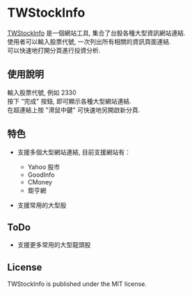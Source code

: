 TWStockInfo
===========

[TWStockInfo](https://shengyu7697.github.io/TWStockInfo/) 是一個網站工具, 集合了台股各種大型資訊網站連結.  
使用者可以輸入股票代號, 一次列出所有相關的資訊頁面連結.  
可以快速地打開分頁進行投資分析.  

## 使用說明
輸入股票代號, 例如 2330  
按下 "完成" 按鈕, 即可顯示各種大型網站連結.  
在超連結上按 "滑鼠中鍵" 可快速地另開啟新分頁.  

## 特色
* 支援多個大型網站連結, 目前支援網站有：
    + Yahoo 股市
    + GoodInfo
    + CMoney
    + 鉅亨網
  
* 支援常用的大型股

## ToDo
* 支援更多常用的大型龍頭股

## License
TWStockInfo is published under the MIT license.  